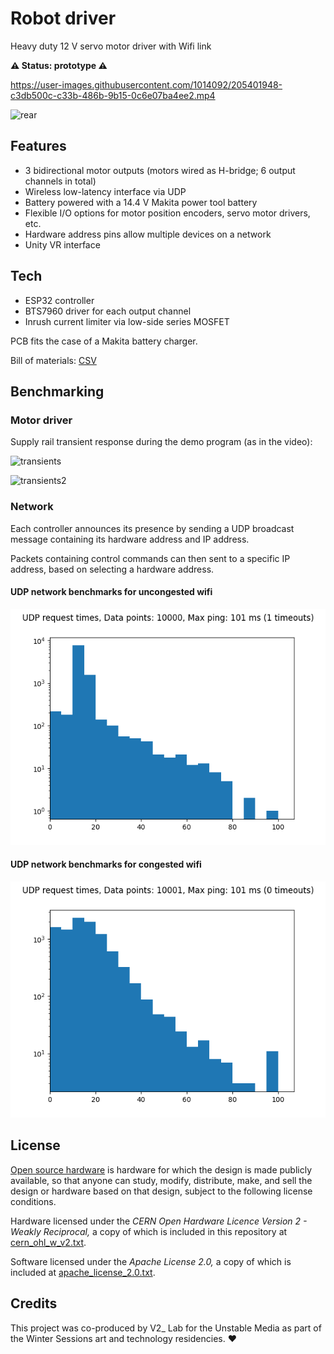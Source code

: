 # Robot driver

Heavy duty 12 V servo motor driver with Wifi link

**⚠️ Status: prototype ⚠️**

https://user-images.githubusercontent.com/1014092/205401948-c3db500c-c33b-486b-9b15-0c6e07ba4ee2.mp4

![rear](https://user-images.githubusercontent.com/1014092/205522420-85adf3dc-d7ae-46b3-922f-ef1716646d62.jpeg)


## Features

- 3 bidirectional motor outputs (motors wired as H-bridge; 6 output channels in total)
- Wireless low-latency interface via UDP
- Battery powered with a 14.4 V Makita power tool battery
- Flexible I/O options for motor position encoders, servo motor drivers, etc.
- Hardware address pins allow multiple devices on a network
- Unity VR interface


## Tech

- ESP32 controller
- BTS7960 driver for each output channel
- Inrush current limiter via low-side series MOSFET

PCB fits the case of a Makita battery charger.

Bill of materials: [CSV](bom.csv)


## Benchmarking

### Motor driver

Supply rail transient response during the demo program (as in the video):

![transients](https://user-images.githubusercontent.com/1014092/205522974-26e38b6e-1e94-4848-b9f2-b9c2e3c7a3d9.jpg)

![transients2](https://user-images.githubusercontent.com/1014092/205522979-7068d6bf-be71-4a43-afa0-1296b7fc97fe.jpg)


### Network

Each controller announces its presence by sending a UDP broadcast message containing its hardware address and IP address.

Packets containing control commands can then sent to a specific IP address, based on selecting a hardware address.

#### UDP network benchmarks for uncongested wifi
![](network_benchmark/udp_benchmark_uncongested_wifi.png "Uncongested wifi")

#### UDP network benchmarks for congested wifi
![](network_benchmark/udp_benchmark_congested_wifi.png "Congested wifi")


## License

[Open source hardware](https://www.oshwa.org/) is hardware for which the design is made publicly available, so that anyone can study, modify, distribute, make, and sell the design or hardware based on that design, subject to the following license conditions.

Hardware licensed under the *CERN Open Hardware Licence Version 2 - Weakly Reciprocal,* a copy of which is included in this repository at [cern_ohl_w_v2.txt](https://github.com/turingbirds/robot-driver/blob/master/cern_ohl_w_v2.txt).

Software licensed under the *Apache License 2.0,* a copy of which is included at [apache_license_2.0.txt](https://github.com/turingbirds/robot-driver/blob/master/apache_license_2.0.txt).


## Credits

This project was co-produced by V2_ Lab for the Unstable Media as part of the Winter Sessions art and technology residencies. ♥️
